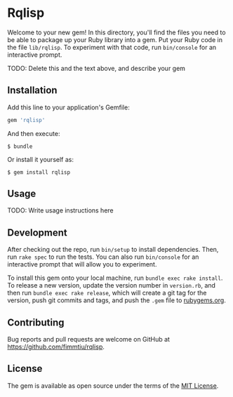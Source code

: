# Rqlisp

Welcome to your new gem! In this directory, you'll find the files you need to be able to package up your Ruby library into a gem. Put your Ruby code in the file `lib/rqlisp`. To experiment with that code, run `bin/console` for an interactive prompt.

TODO: Delete this and the text above, and describe your gem

## Installation

Add this line to your application's Gemfile:

```ruby
gem 'rqlisp'
```

And then execute:

    $ bundle

Or install it yourself as:

    $ gem install rqlisp

## Usage

TODO: Write usage instructions here

## Development

After checking out the repo, run `bin/setup` to install dependencies. Then, run `rake spec` to run the tests. You can also run `bin/console` for an interactive prompt that will allow you to experiment.

To install this gem onto your local machine, run `bundle exec rake install`. To release a new version, update the version number in `version.rb`, and then run `bundle exec rake release`, which will create a git tag for the version, push git commits and tags, and push the `.gem` file to [rubygems.org](https://rubygems.org).

## Contributing

Bug reports and pull requests are welcome on GitHub at https://github.com/fimmtiu/rqlisp.

## License

The gem is available as open source under the terms of the [MIT License](https://opensource.org/licenses/MIT).
